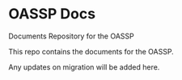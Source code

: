 # OASSP Docs
Documents Repository for the OASSP

This repo contains the documents for the OASSP.

Any updates on migration will be added here.
